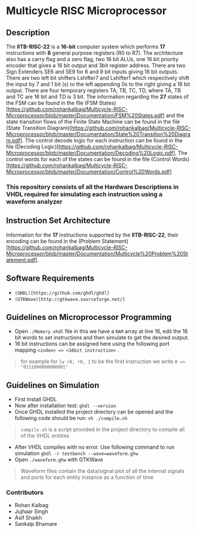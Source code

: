 # Multicycle RISC Microprocessor


## Description


The **IITB-RISC-22** is a **16-bit** computer system which performs **17** instructions with **8** general purpose registers (R0 to R7). The architecture also has a carry flag and a zero flag, two 16 bit ALUs, one 16 bit priority encoder that
gives a 16 bit output and 3bit register address. There are two Sign Extenders
SE6 and SE9 for 6 and 9 bit inputs giving 16 bit outputs. There are two left bit
shifters Lshifter7 and Lshifter1 which respectively shift the input by 7 and 1 bit
(s) to the left appending 0s to the right giving a 16 bit output. There are four
temporary registers TA, TB, TC, TD, where TA, TB and TC are 16 bit and TD
is 3 bit.
The information regarding the **27** states of the FSM can be
found in the file (FSM States)[https://github.com/rohankalbag/Multicycle-RISC-Microprocessor/blob/master/Documentation/FSM%20States.pdf] and the state transition flows of the Finite
State Machine can be found in the file (State Transition Diagram)[https://github.com/rohankalbag/Multicycle-RISC-Microprocessor/blob/master/Documentation/State%20Transition%20Diagram.pdf]. The
control decode logic for each instruction can be found in the file (Decoding Logic)[https://github.com/rohankalbag/Multicycle-RISC-Microprocessor/blob/master/Documentation/Decoding%20Logic.pdf].
The control words for each of the states can be found in the file (Control Words)[https://github.com/rohankalbag/Multicycle-RISC-Microprocessor/blob/master/Documentation/Control%20Words.pdf]


### This repository consists of all the Hardware Descriptions in **VHDL** required for simulating each instruction using a waveform analyzer


## Instruction Set Architecture
Information for the **17** instructions supported by the **IITB-RISC-22**, their encoding can be found in the (Problem Statement)[https://github.com/rohankalbag/Multicycle-RISC-Microprocessor/blob/master/Documentation/Multicycle%20Problem%20Statement.pdf].


## Software Requirements
- `(GHDL)[https://github.com/ghdl/ghdl]`
- `(GTKWave)[http://gtkwave.sourceforge.net/]`


## Guidelines on Microprocessor Programming 
- Open `./Memory.vhdl` file in this we have a `RAM` array at line 16, edit the 16 bit words to set instructions and then simulate to get the desired output.
- 16 bit instructions can be assigned here using the following port mapping `<index> => <16bit instruction>` .
> for example for `lw r0, r0, 1` to be the first instruction we write `0 => "0111000000000001"`


## Guidelines on Simulation
- First Install GHDL
- Now after installation test: `ghdl --version`
- Once GHDL installed the project directory can be opened and the following code should be run: `sh ./compile.sh`
> `compile.sh` is a script provided in the project directory to compile all of the VHDL entities
- After VHDL compiles with no error. Use following command to run simulation `ghdl -r testbench --wave=waveform.ghw`
- Open `./waveform.ghw` with GTKWave
> Waveform files contain the data/signal plot of all the internal signals and ports for each entity instance as a function of time

### Contributors

- Rohan Kalbag
- Jujhaar Singh
- Asif Shaikh
- Sankalp Bhamare
